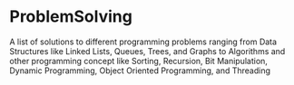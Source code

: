 # ProblemSolving
A list of solutions to different programming problems ranging from Data Structures like Linked Lists, Queues, Trees, and Graphs to Algorithms and other programming concept like Sorting, Recursion, Bit Manipulation, Dynamic Programming, Object Oriented Programming, and Threading
